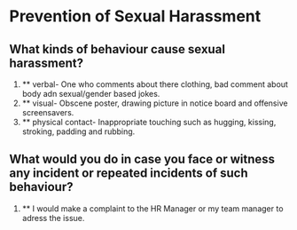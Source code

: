 # Prevention of Sexual Harassment

## What kinds of behaviour cause sexual harassment?

1. ** verbal- One who comments about there clothing, bad comment about body adn sexual/gender based jokes. 
2. ** visual- Obscene poster, drawing picture in notice board and offensive screensavers.
3. ** physical contact- Inappropriate touching such as hugging, kissing, stroking, padding and rubbing.

## What would you do in case you face or witness any incident or repeated incidents of such behaviour?

1. ** I would make a complaint to the HR Manager or my team manager to adress the issue.
